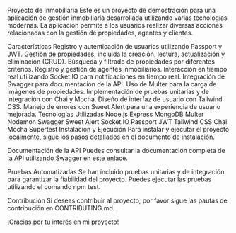 Proyecto de Inmobiliaria
Este es un proyecto de demostración para una aplicación de gestión inmobiliaria desarrollada utilizando varias tecnologías modernas. La aplicación permite a los usuarios realizar diversas acciones relacionadas con la gestión de propiedades, agentes y clientes.

Características
Registro y autenticación de usuarios utilizando Passport y JWT.
Gestión de propiedades, incluida la creación, lectura, actualización y eliminación (CRUD).
Búsqueda y filtrado de propiedades por diferentes criterios.
Registro y gestión de agentes inmobiliarios.
Interacción en tiempo real utilizando Socket.IO para notificaciones en tiempo real.
Integración de Swagger para documentación de la API.
Uso de Multer para la carga de imágenes de propiedades.
Implementación de pruebas unitarias y de integración con Chai y Mocha.
Diseño de interfaz de usuario con Tailwind CSS.
Manejo de errores con Sweet Alert para una experiencia de usuario mejorada.
Tecnologías Utilizadas
Node.js
Express
MongoDB
Multer
Nodemon
Swagger
Sweet Alert
Socket.IO
Passport
JWT
Tailwind CSS
Chai
Mocha
Supertest
Instalación y Ejecución
Para instalar y ejecutar el proyecto localmente, sigue los pasos detallados en el documento de instalación.

Documentación de la API
Puedes consultar la documentación completa de la API utilizando Swagger en este enlace.

Pruebas Automatizadas
Se han incluido pruebas unitarias y de integración para garantizar la fiabilidad del proyecto. Puedes ejecutar las pruebas utilizando el comando npm test.

Contribución
Si deseas contribuir al proyecto, por favor sigue las pautas de contribución en CONTRIBUTING.md.


¡Gracias por tu interés en mi proyecto!
